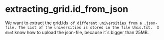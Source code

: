 # extracting_grid.id_from_json
We want to extract the grid.id`s of different universities from a .json-file. The List of the universities is stored in the file Unis.txt. 
I don`t know how to upload the json-file, because it`s bigger than 25MB. 
